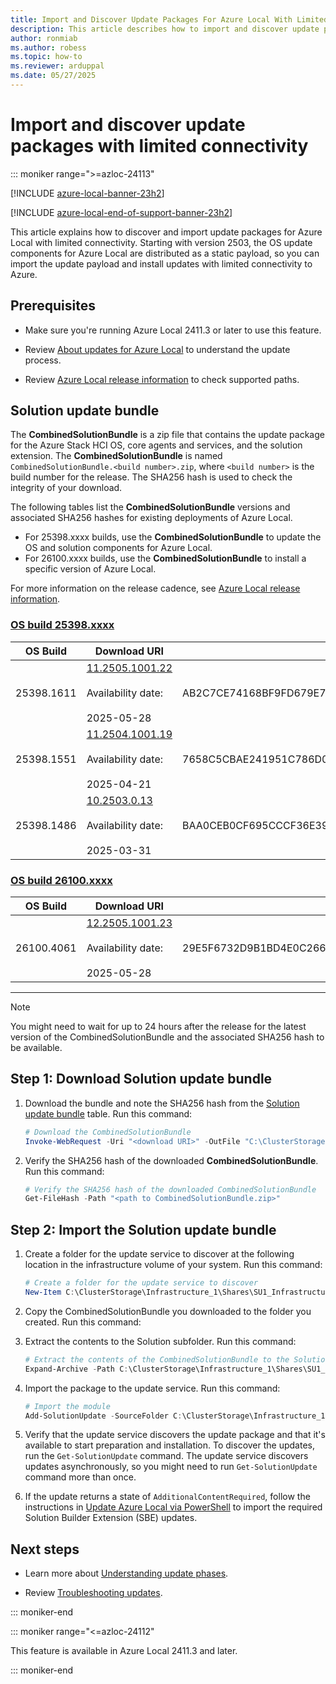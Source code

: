 ```yaml
---
title: Import and Discover Update Packages For Azure Local With Limited Connectivity
description: This article describes how to import and discover update packages for Azure Local with limited connectivity.
author: ronmiab
ms.author: robess
ms.topic: how-to
ms.reviewer: arduppal
ms.date: 05/27/2025
---
```


# Import and discover update packages with limited connectivity

::: moniker range=">=azloc-24113"

[!INCLUDE [azure-local-banner-23h2](../includes/azure-local-banner-23h2.md)]

[!INCLUDE [azure-local-end-of-support-banner-23h2](../includes/azure-local-end-of-support-banner-23h2.md)]

This article explains how to discover and import update packages for Azure Local with limited connectivity. Starting with version 2503, the OS update components for Azure Local are distributed as a static payload, so you can import the update payload and install updates with limited connectivity to Azure.

<!--To install updates online via PowerShell, see [Update Azure Local via PowerShell](./update-via-powershell-23h2.md).-->

## Prerequisites

- Make sure you're running Azure Local 2411.3 or later to use this feature.

- Review [About updates for Azure Local](./about-updates-23h2.md) to understand the update process.

- Review [Azure Local release information](../release-information-23h2.md) to check supported paths.

## Solution update bundle

The **CombinedSolutionBundle** is a zip file that contains the update package for the Azure Stack HCI OS, core agents and services, and the solution extension. The **CombinedSolutionBundle** is named `CombinedSolutionBundle.<build number>.zip`, where `<build number>` is the build number for the release. The SHA256 hash is used to check the integrity of your download.

The following tables list the **CombinedSolutionBundle** versions and associated SHA256 hashes for existing deployments of Azure Local.

- For 25398.xxxx builds, use the **CombinedSolutionBundle** to update the OS and solution components for Azure Local.
- For 26100.xxxx builds, use the **CombinedSolutionBundle** to install a specific version of Azure Local.

For more information on the release cadence, see [Azure Local release information](../release-information-23h2.md).

### [OS build 25398.xxxx](#tab/OS-build-25398-xxxx)

| OS Build     | Download URI       | SHA256                          |
|--------------|--------------------|---------------------------------|
| 25398.1611   | [11.2505.1001.22](https://azurestackreleases.download.prss.microsoft.com/dbazure/AzureLocal/CombinedSolutionBundle/11.2505.1001.22/CombinedSolutionBundle.11.2505.1001.22.zip) <br><br> Availability date: <br><br> 2025-05-28 | AB2C7CE74168BF9FD679E7CE644BC57A20A0A3A418C5E8663EBCF53FC0B45113 |
| 25398.1551   | [11.2504.1001.19](https://azurestackreleases.download.prss.microsoft.com/dbazure/AzureLocal/CombinedSolutionBundle/11.2504.1001.19/CombinedSolutionBundle.11.2504.1001.19.zip) <br><br> Availability date: <br><br> 2025-04-21  | 7658C5CBAE241951C786D06D35E8B09A1160FDC5E9B8CAEDEB374ECC22A2CB68 |
| 25398.1486   | [10.2503.0.13](https://azurestackreleases.download.prss.microsoft.com/dbazure/AzureLocal/CombinedSolutionBundle/10.2503.0.13/CombinedSolutionBundle.10.2503.0.13.zip) <br><br> Availability date: <br><br> 2025-03-31 | BAA0CEB0CF695CCCF36E39F70BF2E67E0B886B91CDE97F8C2860CE299E2A5126 |

### [OS build 26100.xxxx](#tab/OS-build-26100-xxxx)

| OS Build     | Download URI       | SHA256                          |
|--------------|--------------------|---------------------------------|
| 26100.4061   | [12.2505.1001.23](https://azurestackreleases.download.prss.microsoft.com/dbazure/AzureLocal/CombinedSolutionBundle/12.2505.1001.23/CombinedSolutionBundle.12.2505.1001.23.zip) <br><br> Availability date: <br><br> 2025-05-28 | 29E5F6732D9B1BD4E0C2667F6FB1D7F43ADF78B4AEA8E34486C7F03DD46D155C |

---

> [!NOTE]
> You might need to wait for up to 24 hours after the release for the latest version of the CombinedSolutionBundle and the associated SHA256 hash to be available.

## Step 1: Download Solution update bundle

1. Download the bundle and note the SHA256 hash from the [Solution update bundle](#solution-update-bundle) table. Run this command:

   ```PowerShell
   # Download the CombinedSolutionBundle
   Invoke-WebRequest -Uri "<download URI>" -OutFile "C:\ClusterStorage\Infrastructure_1\Shares\SU1_Infrastructure_1\import\CombinedSolutionBundle.<build number>.zip"
   ```

1. Verify the SHA256 hash of the downloaded **CombinedSolutionBundle**. Run this command:

   ```PowerShell
   # Verify the SHA256 hash of the downloaded CombinedSolutionBundle
   Get-FileHash -Path "<path to CombinedSolutionBundle.zip>"
   ```

## Step 2: Import the Solution update bundle

1. Create a folder for the update service to discover at the following location in the infrastructure volume of your system. Run this command:

   ```PowerShell
   # Create a folder for the update service to discover
   New-Item C:\ClusterStorage\Infrastructure_1\Shares\SU1_Infrastructure_1\import -ItemType Directory
   ```

1. Copy the CombinedSolutionBundle you downloaded to the folder you created. Run this command:

1. Extract the contents to the Solution subfolder. Run this command:

   ```PowerShell
   # Extract the contents of the CombinedSolutionBundle to the Solution subfolder
   Expand-Archive -Path C:\ClusterStorage\Infrastructure_1\Shares\SU1_Infrastructure_1\import\CombinedSolutionBundle.<build number>.zip -DestinationPath C:\ClusterStorage\Infrastructure_1\Shares\SU1_Infrastructure_1\import\Solution
   ```

1. Import the package to the update service. Run this command:

   ```PowerShell
   # Import the module
   Add-SolutionUpdate -SourceFolder C:\ClusterStorage\Infrastructure_1\Shares\SU1_Infrastructure_1\import\Solution
   ```

1. Verify that the update service discovers the update package and that it's available to start preparation and installation. To discover the updates, run the `Get-SolutionUpdate` command. The update service discovers updates asynchronously, so you might need to run `Get-SolutionUpdate` command more than once.

1. If the update returns a state of `AdditionalContentRequired`, follow the instructions in [Update Azure Local via PowerShell](./update-via-powershell-23h2.md#step-3-import-and-rediscover-updates) to import the required Solution Builder Extension (SBE) updates.

## Next steps

- Learn more about [Understanding update phases](./update-phases-23h2.md).

- Review [Troubleshooting updates](./update-troubleshooting-23h2.md).

::: moniker-end

::: moniker range="<=azloc-24112"

This feature is available in Azure Local 2411.3 and later.

::: moniker-end
